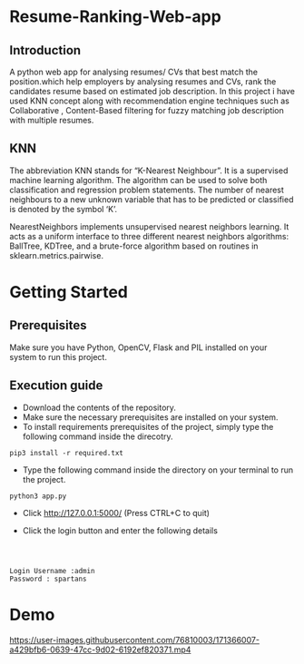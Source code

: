 # Resume-Ranking-Web-app

## Introduction

A python web app for analysing resumes/ CVs  that best match the position.which help employers by analysing resumes and CVs, rank the candidates resume based on estimated job description. In this project i have used KNN concept along with recommendation engine techniques such as Collaborative , Content-Based filtering for fuzzy matching job description with multiple resumes.

## KNN

The abbreviation KNN stands for “K-Nearest Neighbour”. It is a supervised machine learning algorithm. The algorithm can be used to solve both classification and regression problem statements.
The number of nearest neighbours to a new unknown variable that has to be predicted or classified is denoted by the symbol ‘K’.

NearestNeighbors implements unsupervised nearest neighbors learning. It acts as a uniform interface to three different nearest neighbors algorithms: BallTree, KDTree, and a brute-force algorithm based on routines in sklearn.metrics.pairwise. 

# Getting Started
## Prerequisites
Make sure you have Python, OpenCV, Flask and PIL installed on your system to run this project.

## Execution guide
- Download the contents of the repository.
- Make sure the necessary prerequisites are installed on your system.
- To install requirements  prerequisites of the project, simply type the following command inside the direcotry.
```
pip3 install -r required.txt
```

- Type the following command inside the directory on your terminal to run the project.
```
python3 app.py
```


- Click http://127.0.0.1:5000/ (Press CTRL+C to quit)

- Click the login button and enter the following details
```



Login Username :admin 
Password : spartans

```
# Demo

https://user-images.githubusercontent.com/76810003/171366007-a429bfb6-0639-47cc-9d02-6192ef820371.mp4



